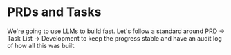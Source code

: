# PRDs and Tasks

We're going to use LLMs to build fast. Let's follow a standard around PRD -> Task List -> Development to keep the progress stable and have an audit log of how all this was built.